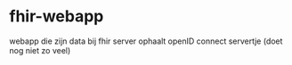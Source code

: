 fhir-webapp
===========

webapp die zijn data bij fhir server ophaalt
openID connect servertje (doet nog niet zo veel)

